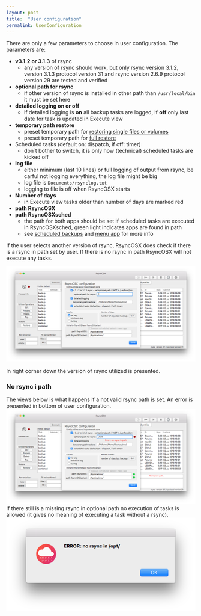 ```yaml
---
layout: post
title:  "User configuration"
permalink: UserConfiguration
---
```

There are only a few parameters to choose in user configuration. The parameters are:

 - **v3.1.2 or 3.1.3** of rsync
 	- any version of rsync should work, but only rsync  version 3.1.2, version 3.1.3 protocol version 31 and rsync  version 2.6.9  protocol version 29 are tested and verified
- **optional path for rsync**
  - if other version of rsync is installed in other path than `/usr/local/bin` it must be set here
 - **detailed logging on or off**
 	- if detailed logging is **on** all backup tasks are logged, if **off** only last date for task is updated in Execute view
- **temporary path restore**
  - preset temporary path for [restoring single files or volumes](/CopySingleFiles)
  - preset temporary path for [full restore](/Fullrestore)
- Scheduled tasks (default on: dispatch, if off: timer)
  - don´t bother to switch, it is only how (technical) scheduled tasks are kicked off
- **log file**
  - either minimum (last 10 lines) or full logging of output from rsync, be carful not logging everything, the log file might be big
  - log file is `Documents/rsynclog.txt`
  - logging to file is off when RsyncOSX starts
- **Number of days**
  - in Execute view tasks older than number of days are marked red
- **path RsyncOSX**
- **path RsyncOSXsched**
  - the path for both apps should be set if scheduled tasks are executed in RsyncOSXsched, green light indicates apps are found in path
  - see [scheduled backups](/ScheduleTasks) and [menu app](/Menuapp) for more info

If the user selects another version of rsync, RsyncOSX does check if there is a rsync in path set by user. If there is no rsync in path RsyncOSX will not execute any tasks.

![](/images/RsyncOSX/master/userconfig/user.png)

In right corner down the version of rsync utilized is presented.

### No rsync i path

The views below is what happens if a not valid rsync path is set. An error is presented in bottom of user configuration.
![](/images/RsyncOSX/master/userconfig/user2.png)
If there still is a missing rsync in optional path no execution of tasks is allowed (it gives no meaning of executing a task without a rsync).
![](/images/RsyncOSX/master/userconfig/user4.png)
